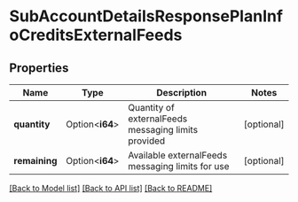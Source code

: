 # SubAccountDetailsResponsePlanInfoCreditsExternalFeeds

## Properties

Name | Type | Description | Notes
------------ | ------------- | ------------- | -------------
**quantity** | Option<**i64**> | Quantity of externalFeeds messaging limits provided | [optional]
**remaining** | Option<**i64**> | Available externalFeeds messaging limits for use | [optional]

[[Back to Model list]](../README.md#documentation-for-models) [[Back to API list]](../README.md#documentation-for-api-endpoints) [[Back to README]](../README.md)


